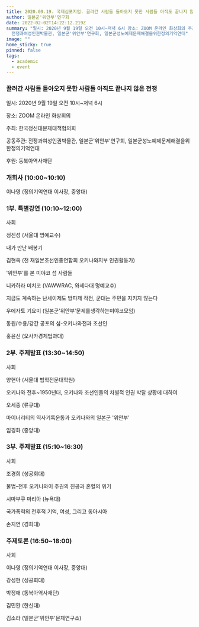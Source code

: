 ```yaml
---
title: 2020.09.19. 국제심포지엄. 끌려간 사람들 돌아오지 못한 사람들 아직도 끝나지 않은 전쟁
author: 일본군'위안부'연구회
date: 2022-02-02T14:22:12.219Z
summary: "일시: 2020년 9월 19일 오전 10시~저녁 6시 장소: ZOOM 온라인 화상회의 주최: 한국정신대문제대책협의회 공동주관:
  전쟁과여성인권박물관, 일본군'위안부'연구회, 일본군성노예제문제해결을위한정의기억연대"
image: ""
home_sticky: true
pinned: false
tags:
  - academic
  - event
---
```

### 끌려간 사람들 돌아오지 못한 사람들 아직도 끝나지 않은 전쟁

일시: 2020년 9월 19일 오전 10시~저녁 6시 

장소: ZOOM 온라인 화상회의 

주최: 한국정신대문제대책협의회

공동주관: 전쟁과여성인권박물관, 일본군'위안부'연구회, 일본군성노예제문제해결을위한정의기억연대

후원: 동북아역사재단



### 개회사 (10:00~10:10)

이나영 (정의기억연대 이사장, 중앙대)



### 1부. 특별강연 (10:10~12:00)

사회

정진성 (서울대 명예교수)

내가 만난 배봉기 

김현옥 (전 재일본조선인총연합회 오키나와지부 인권활동가)

'위안부'를 본 미야코 섬 사람들

니카하라 미치코 (VAWWRAC, 와세다대 명예교수)

지금도 계속하는 난세이제도 방파제 작전, 군대는 주민을 지키지 않는다

우에자토 기요미 (일본군'위안부'문제를생각하는미야코모임)

동원/수용/강간 공포의 섬-오키나와전과 조선인

홍윤신 (오사카경제법과대)



### 2부. 주제발표 (13:30~14:50)

사회

양현아 (서울대 법학전문대학원)

오키나와 전후~1950년대, 오키나와 조선인들의 차별적 인권 박탈 상황에 대하여

오세종 (류큐대)

마이너리티의 역사기록운동과 오키나와의 일본군 '위안부'

임경화 (중앙대)



### 3부. 주제발표 (15:10~16:30)

사회

조경희 (성공회대)

불법-전후 오키나와이 주권의 진공과 혼혈의 위기

시마부쿠 마리아 (뉴욕대)

국가폭력의 전후적 기억, 여성, 그리고 동아시아

손지연 (경희대)



### 주제토론 (16:50~18:00)

사회

이나영 (정의기억연대 이사장, 중앙대)

강성현 (성공회대)

박정애 (동북아역사재단)

김민환 (한신대)

김소라 (일본군'위안부'문제연구소)